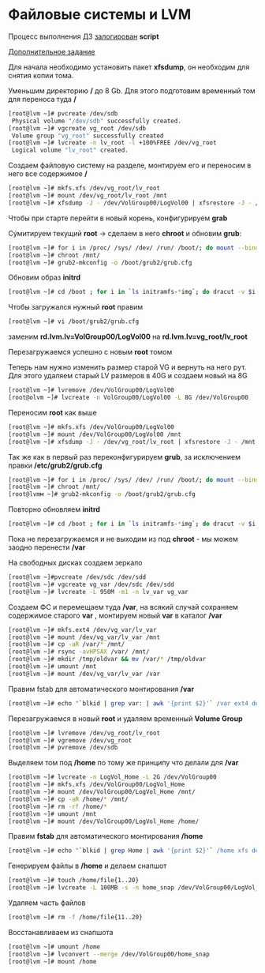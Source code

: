 # Файловые системы и LVM

Процесс выполнения ДЗ [залогирован](hw3)  **script**

[Дополнительное задание](add)

Для начала необходимо установить пакет **xfsdump**, он необходим для снятия копии тома.

Уменьшим директорию **/**  до 8 Gb. Для этого подготовим временный том для переноса туда **/**

```bash
[root@lvm ~]# pvcreate /dev/sdb
 Physical volume "/dev/sdb" successfully created.
[root@lvm ~]# vgcreate vg_root /dev/sdb
 Volume group "vg_root" successfully created
[root@lvm ~]# lvcreate -n lv_root -l +100%FREE /dev/vg_root
 Logical volume "lv_root" created.
```

Создаем файловую систему на разделе, монтируем его и переносим в него все содержимое **/**

```bash
[root@lvm ~]# mkfs.xfs /dev/vg_root/lv_root
[root@lvm ~]# mount /dev/vg_root/lv_root /mnt
[root@lvm ~]# xfsdump -J - /dev/VolGroup00/LogVol00 | xfsrestore -J - /mnt
```

Чтобы при старте перейти в новый корень, конфигурируем **grab** 

Сýмитируем текущий **root** -> сделаем в него **chroot** и обновим **grub**:

```bash
[root@lvm ~]# for i in /proc/ /sys/ /dev/ /run/ /boot/; do mount --bind $i /mnt/$i; done
[root@lvm ~]# chroot /mnt/
[root@lvm ~]# grub2-mkconfig -o /boot/grub2/grub.cfg
```

Обновим образ **initrd**

```bash
[root@lvm ~]# cd /boot ; for i in `ls initramfs-*img`; do dracut -v $i `echo $i|sed "s/initramfs-//g; s/.img//g"` --force; done 
```

Чтобы загружался нужный **root** правим 

```bash
[root@lvm ~]# vi /boot/grub2/grub.cfg
```

 заменим **rd.lvm.lv=VolGroup00/LogVol00** на **rd.lvm.lv=vg_root/lv_root**

Перезагружаемся успешно с новым **root** томом

Теперь нам нужно изменить размер старой VG и вернуть на него рут. Для этого удаляем старый LV размеров в 40G и создаем новый на 8G

```bash
[root@lvm ~]# lvremove /dev/VolGroup00/LogVol00 
[root@olvm ~]# lvcreate -n VolGroup00/LogVol00 -L 8G /dev/VolGroup00 
```

Переносим **root** как выше

```bash
[root@lvm ~]# mkfs.xfs /dev/VolGroup00/LogVol00
[root@lvm ~]# mount /dev/VolGroup00/LogVol00 /mnt
[root@lvm ~]# xfsdump -J - /dev/vg_root/lv_root | xfsrestore -J - /mnt
```

Так же как в первый раз переконфигурируем **grub**, за исключением правки **/etc/grub2/grub.cfg**

```bash
[root@lvm ~]# for i in /proc/ /sys/ /dev/ /run/ /boot/; do mount --bind $i /mnt/$i; done
[root@lvm ~]# chroot /mnt/
[root@lvmм ~]# grub2-mkconfig -o /boot/grub2/grub.cfg
```

Повторно обновляем **initrd**

```bash
[root@lvm ~]# cd /boot ; for i in `ls initramfs-*img`; do dracut -v $i `echo $i|sed "s/initramfs-//g; s/.img//g"` --force; done
```

Пока не перезагружаемся и не выходим из под **chroot** - мы можем заодно перенести **/var**

На свободных дисках создаем зеркало

```bash
[root@lvm ~]#pvcreate /dev/sdc /dev/sdd 
[root@lvm ~]# vgcreate vg_var /dev/sdc /dev/sdd 
[root@lvm ~]# lvcreate -L 950M -m1 -n lv_var vg_var 
```

Создаем ФС и перемещаем туда **/var**, на всякий случай сохраняем содержимое старого **var** , монтируем новый **var** в каталог **/var**

```bash
[root@lvm ~]# mkfs.ext4 /dev/vg_var/lv_var
[root@lvm ~]# mount /dev/vg_var/lv_var /mnt
[root@lvm ~]# cp -aR /var/* /mnt/ 
[root@lvm ~]# rsync -avHPSAX /var/ /mnt/
[root@lvm ~]# mkdir /tmp/oldvar && mv /var/* /tmp/oldvar
[root@lvm ~]# umount /mnt
[root@lvm ~]# mount /dev/vg_var/lv_var /var
```

Правим fstab для автоматического монтирования **/var**

```bash
[root@lvm ~]# echo "`blkid | grep var: | awk '{print $2}'` /var ext4 defaults 0 0" >> /etc/fstab
```

Перезагружаемся в новый **root** и удаляем временный **Volume Group**

```bash
[root@lvm ~]# lvremove /dev/vg_root/lv_root 
[root@lvm ~]# vgremove /dev/vg_root 
[root@lvm ~]# pvremove /dev/sdb 
```

Выделяем том под **/home** по тому же принципу что делали для **/var**

```bash
[root@lvm ~]# lvcreate -n LogVol_Home -L 2G /dev/VolGroup00
[root@lvm ~]# mkfs.xfs /dev/VolGroup00/LogVol_Home
[root@lvm ~]# mount /dev/VolGroup00/LogVol_Home /mnt/
[root@lvm ~]# cp -aR /home/* /mnt/
[root@lvm ~]# rm -rf /home/*
[root@lvm ~]# umount /mnt
[root@lvm ~]# mount /dev/VolGroup00/LogVol_Home /home/
```

Правим **fstab** для автоматического монтирования **/home** 

```bash
[root@lvm ~]# echo "`blkid | grep Home | awk '{print $2}'` /home xfs defaults 0 0" >> /etc/fstab
```

 Генерируем файлы в **/home** и делаем снапшот

```bash
[root@lvm ~]# touch /home/file{1..20} 
[root@lvm ~]# lvcreate -L 100MB -s -n home_snap /dev/VolGroup00/LogVol_Home
```

Удаляем часть файлов 

```bash
[root@lvm ~]# rm -f /home/file{11..20} 
```

Восстанавливаем из снапшота

```bash
[root@lvm ~]# umount /home 
[root@lvm ~]# lvconvert --merge /dev/VolGroup00/home_snap 
[root@lvm ~]# mount /home
```

